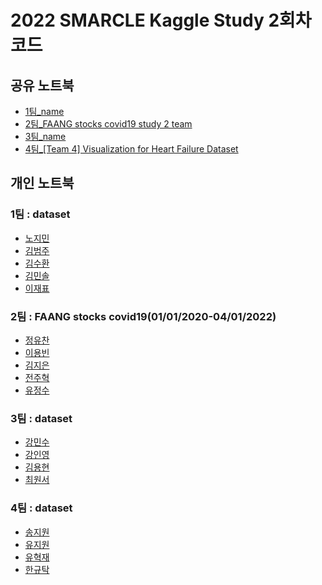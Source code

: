 # 2022 SMARCLE Kaggle Study 2회차 코드


## 공유 노트북
- [1팀_name]()
- [2팀_FAANG stocks covid19 study 2 team](https://www.kaggle.com/code/junguchan/faang-stocks-covid19-study-2-team)
- [3팀_name]()
- [4팀_[Team 4] Visualization for Heart Failure Dataset](https://www.kaggle.com/code/formeforu/team-4-visualization-for-heart-failure-dataset)

## 개인 노트북

### 1팀 : dataset
- [노지민]()
- [김범주]()
- [김수환]()
- [김민솔]()
- [이재표]()

### 2팀 : FAANG stocks covid19(01/01/2020-04/01/2022)
- [정유찬](https://www.kaggle.com/junguchan/faang-stocks-covid19-visualization-by-date)
- [이용빈](https://www.kaggle.com/code/leeyongbin/faang-stock-data-visualization/notebook)
- [김지은](https://www.kaggle.com/code/kimdobby/faang-stocks-covid19/notebook)
- [전주혁]()
- [유정수](https://www.kaggle.com/code/ryujungsoo/faang-stocks-covid19)     
        
### 3팀 : dataset
- [강민수]()
- [강인영](https://www.kaggle.com/code/inyeongkang/pubg-only-eda)
- [김용현]()
- [최원서](https://www.kaggle.com/code/cwonseo/smarcle-ai-kaggle-study-pubg-cws)

### 4팀 : dataset
- [송지원]()
- [유지원](https://www.kaggle.com/code/jiyajiwon/visualization-heart-failure-prediction)
- [유혁재]()
- [한규탁]()

